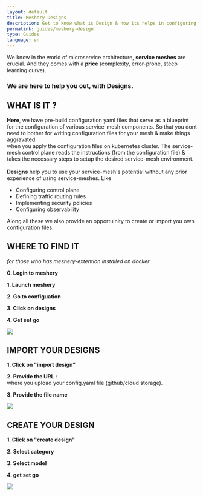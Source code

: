 ```yaml
---
layout: default
title: Meshery Designs 
description: Get to know what is Design & how its helps in configuring components
permalink: guides/meshery-design
type: Guides
language: en
---
```




We know in the world of microservice architecture, **service meshes** are crucial. And they comes with a **price** (complexity, error-prone, steep learning curve).

### We are here to help you out, with **Designs**.

## WHAT IS IT ?
**Here**, we have pre-build configuration yaml files that serve as a blueprint for the configuration of various service-mesh components. So that you dont need to bother for writing configuration files for your mesh & make things aggravated. <br>
when you apply the configuration files on kubernetes cluster. The service-mesh control plane reads the instructions (from the configuration file) & takes the necessary steps to setup the desired service-mesh environment. <br><br>
**Designs** help you to use your service-mesh's potential without any prior experience of using service-meshes. Like 

* Configuring control plane
* Defining traffic routing rules
* Implementing security policies
* Configuring observability


Along all these we also provide an opportuinity to create or import you own configuration files.


## WHERE TO FIND IT
_for those who has meshery-extention installed on docker_

**0. Login to meshery** 

**1. Launch meshery**

**2. Go to configuation**

**3. Click on designs**

**4. Get set go**

<img src="{{site.baseurl}}/assets/img/meshery-design/design-location.png" />

## IMPORT YOUR DESIGNS

**1.  Click on "import design"**

**2.  Provide the URL** :<br>
where you upload your config.yaml file (github/cloud storage).

**3.  Provide the file name**


<img src="{{site.baseurl}}/assets/img/meshery-design/import-design.png" />

## CREATE YOUR DESIGN 

**1. Click on "create design"**

**2. Select category**

**3. Select model**

**4. get set go**


<img src="{{site.baseurl}}/assets/img/meshery-design/create-design.png" />